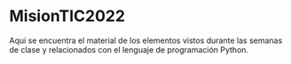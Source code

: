 # MisionTIC2022
Aquí se encuentra el material de los elementos vistos durante las semanas de clase y relacionados con el lenguaje de programación Python.

